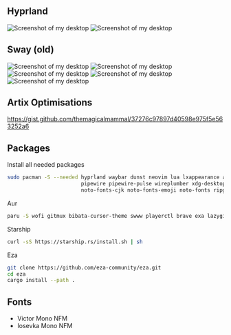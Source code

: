## Hyprland

![Screenshot of my desktop](./assets/screenshot-hyprland-1.png)
![Screenshot of my desktop](./assets/screenshot-hyprland-2.png)

## Sway (old)

![Screenshot of my desktop](./assets/screenshot-1.png)
![Screenshot of my desktop](./assets/screenshot-2.png)
![Screenshot of my desktop](./assets/screenshot-3.png)
![Screenshot of my desktop](./assets/screenshot-4.png)
![Screenshot of my desktop](./assets/screenshot-5.png)

## Artix Optimisations
https://gist.github.com/themagicalmammal/37276c97897d40598e975f5e563252a6

## Packages
Install all needed packages
```bash
sudo pacman -S --needed hyprland waybar dunst neovim lua lxappearance artix-dark-theme tmux kitty qutebrowser \
                        pipewire pipewire-pulse wireplumber xdg-desktop-portal-hyprland brightnessctl wpa_supplicant \
                        noto-fonts-cjk noto-fonts-emoji noto-fonts ripgrep fzy fzf zsh
```

Aur
```bash
paru -S wofi gitmux bibata-cursor-theme swww playerctl brave exa lazygit hyprshade
```

Starship
```bash
curl -sS https://starship.rs/install.sh | sh
```

Eza
```bash
git clone https://github.com/eza-community/eza.git
cd eza
cargo install --path .
```

## Fonts
- Victor Mono NFM
- Iosevka Mono NFM
